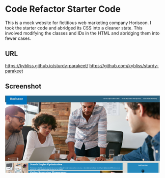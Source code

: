 # Code Refactor Starter Code

This is a mock website for fictitious web marketing company Horiseon. I took the starter code and abridged its CSS into a cleaner state. This involved modifying the classes and IDs in the HTML and abridging them into fewer cases.

## URL

https://kybliss.github.io/sturdy-parakeet/
https://github.com/kybliss/sturdy-parakeet

## Screenshot

![Deployed Site](image.png)